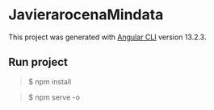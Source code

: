 # JavierarocenaMindata

This project was generated with [Angular CLI](https://github.com/angular/angular-cli) version 13.2.3.

## Run project

> $ npm install

> $ npm serve -o
